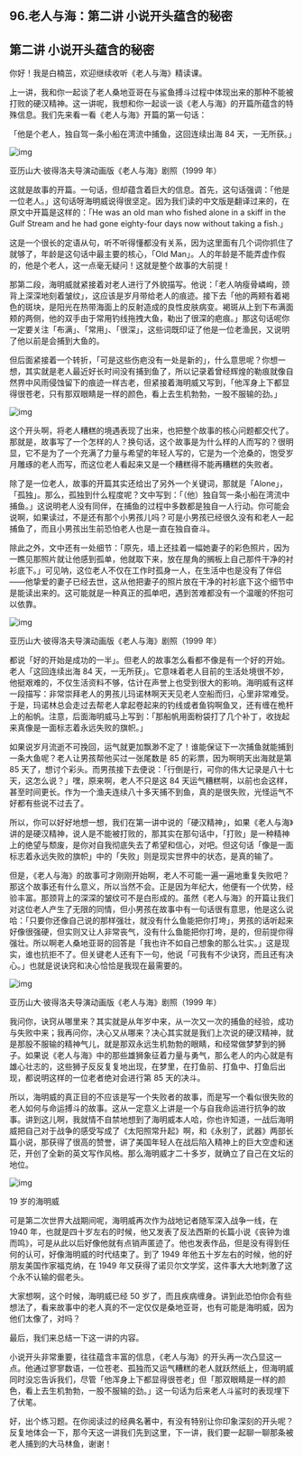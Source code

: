## 96.老人与海：第二讲 小说开头蕴含的秘密
**第二讲 小说开头蕴含的秘密**
-----------------


你好！我是白楠茁，欢迎继续收听《老人与海》精读课。


上一讲，我和你一起谈了老人桑地亚哥在与鲨鱼搏斗过程中体现出来的那种不能被打败的硬汉精神。这一讲呢，我想和你一起谈一谈《老人与海》的开篇所蕴含的特殊信息。我们先来看一看《老人与海》开篇的第一句话：


「他是个老人，独自驾一条小船在湾流中捕鱼，这回连续出海 84 天，一无所获。」


  



![img](https://pic1.zhimg.com/v2-02d1f0493c5bf15818b9cdf279dc4e8e.webp)

  



亚历山大·彼得洛夫导演动画版《老人与海》剧照（1999 年）


这就是故事的开篇。一句话，但却蕴含着巨大的信息。首先，这句话强调：「他是一位老人。」这句话呀海明威说得很坚定。因为我们读的中文版是翻译过来的，在原文中开篇是这样的：「He was an old man who fished alone in a skiff in the Gulf Stream and he had gone eighty-four days now without taking a fish.」


这是一个很长的定语从句，听不听得懂都没有关系，因为这里面有几个词你抓住了就够了，年龄是这句话中最主要的核心，「Old Man」。人的年龄是不能弄虚作假的，他是个老人，这一点毫无疑问！这就是整个故事的大前提！


那第二段，海明威就紧接着对老人进行了外貌描写。他说：「老人呐瘦骨嶙峋，颈背上深深地刻着皱纹」，这应该是岁月带给老人的痕迹。接下去「他的两颊有着褐色的斑块，是阳光在热带海面上的反射造成的良性皮肤病变。褐斑从上到下布满面颊的两侧，他的双手由于常用钓线拖拽大鱼，勒出了很深的疤痕。」那这句话呢你一定要关注「布满」、「常用」、「很深」，这些词既印证了他是一位老渔民，又说明了他以前是会捕到大鱼的。


但后面紧接着一个转折，「可是这些伤疤没有一处是新的」，什么意思呢？你想一想，其实就是老人最近好长时间没有捕到鱼了，所以记录着曾经辉煌的勒痕就像自然界中风雨侵蚀留下的痕迹一样古老，但紧接着海明威又写到，「他浑身上下都显得很苍老，只有那双眼睛是一样的颜色，看上去生机勃勃，一股不服输的劲。」


  



![img](https://pic1.zhimg.com/v2-501af48e0789c75f718f662ebd1008b3.webp)

  



这个开头啊，将老人糟糕的境遇表现了出来，也把整个故事的核心问题都交代了。那就是，故事写了一个怎样的人？换句话，这个故事是为什么样的人而写的？很明显，它不是为了一个充满了力量与希望的年轻人写的，它是为一个沧桑的，饱受岁月雕琢的老人而写，而这位老人看起来又是一个糟糕得不能再糟糕的失败者。


除了是一位老人，故事的开篇其实还给出了另外一个关键词，那就是「Alone」，「孤独」。那么，孤独到什么程度呢？文中写到：「（他）独自驾一条小船在湾流中捕鱼。」这说明老人没有同伴，在捕鱼的过程中多数都是独自一人行动。你可能会说啊，如果读过，不是还有那个小男孩儿吗？可是小男孩已经很久没有和老人一起捕鱼了，而且小男孩出生前恐怕老人也是一直在独自奋斗。


除此之外，文中还有一处细节：「原先，墙上还挂着一幅她妻子的彩色照片，因为一瞧见那照片就让他感到孤单，他就取下来，放在屋角的搁板上自己那件干净的衬衫底下。」可见呐，这位老人不仅在工作时孤身一人，在生活中也是没有了伴侣——他挚爱的妻子已经去世，这从他把妻子的照片放在干净的衬衫底下这个细节中是能读出来的。这可能就是一种真正的孤单吧，遇到苦难都没有一个温暖的怀抱可以依靠。


  



![img](https://pic2.zhimg.com/v2-14dc549958eef2def50a7fc1f66d2208.webp)

  



亚历山大·彼得洛夫导演动画版《老人与海》剧照（1999 年）


都说「好的开始是成功的一半」。但老人的故事怎么看都不像是有一个好的开始。老人「这回连续出海 84 天，一无所获」。它意味着老人目前的生活处境很不妙，他挺艰难的，不仅生活资料不够，估计在声誉上也受到很大的影响。海明威有这样一段描写：非常崇拜老人的男孩儿玛诺林啊天天见老人空船而归，心里非常难受。于是，玛诺林总会走过去帮老人拿起卷起来的钓线或者鱼钩啊鱼叉，还有缠在桅杆上的船帆。注意，后面海明威马上写到：「那船帆用面粉袋打了几个补丁，收拢起来真像是一面标志着永远失败的旗帜。」


如果说岁月流逝不可挽回，运气就更加飘渺不定了！谁能保证下一次捕鱼就能捕到一条大鱼呢？老人让男孩帮他买过一张尾数是 85 的彩票，因为啊明天出海就是第 85 天了，想讨个彩头。而男孩接下去便说：「行倒是行，可你的伟大记录是八十七天，这怎么说？」嘿，原来啊，老人不只是这 84 天运气糟糕啊，以前也会这样，甚至时间更长。作为一个渔夫连续八十多天捕不到鱼，真的是很失败，光怪运气不好都有些说不过去了。


所以，你可以好好地想一想，我们在第一讲中说的「硬汉精神」，如果《老人与海》讲的是硬汉精神，说人是不能被打败的，那其实在那句话中，「打败」是一种精神上的绝望与颓废，是你对自我彻底失去了希望和信心，对吧。但这句话「像是一面标志着永远失败的旗帜」中的「失败」则是现实世界中的状态，是真的输了。


但是，《老人与海》的故事可才刚刚开始啊，老人不可能一遍一遍地重复失败吧？那这个故事还有什么意义，所以当然不会。正是因为年纪大，他便有一个优势，经验丰富。那颈背上的深深的皱纹可不是白形成的。虽然《老人与海》的开篇让我们对这位老人产生了无限的同情，但小男孩在故事中有一句话很有意思，他是这么说哈：「只要你还像自己说的那样强壮，就没有什么鱼能把你打垮」，男孩的话听起来好像很强硬，但实则又让人非常丧气，没有什么鱼能把你打垮，是的，但前提你得强壮。所以啊老人桑地亚哥的回答是「我也许不如自己想象的那么壮实。」这是现实，谁也抗拒不了。但关键老人还有下一句，他说「可我有不少诀窍，而且还有决心。」也就是说诀窍和决心恰恰是我现在最需要的。


  



![img](https://pic2.zhimg.com/v2-d9ed598141000498ce3f526fe69a4b5f.webp)

  



亚历山大·彼得洛夫导演动画版《老人与海》剧照（1999 年）


我问你，诀窍从哪里来？其实就是从年岁中来，从一次又一次的捕鱼的经验，成功与失败中来；我再问你，决心又从哪来？决心其实就是我们上次说的硬汉精神，就是那股不服输的精神气儿，就是那双永远生机勃勃的眼睛，和经常做梦梦到的狮子。如果说《老人与海》中的那些雄狮象征着力量与勇气，那么老人的内心就是有雄心壮志的，这些狮子反反复复地出现，在梦里，在打鱼前、打鱼中、打鱼后出现，都说明这样的一位老者绝对会进行第 85 天的决斗。


所以，海明威的真正目的不应该是写一个失败者的故事，而是写一个看似很失败的老人如何与命运搏斗的故事。这从一定意义上讲是一个与自我命运进行抗争的故事。讲到这儿啊，我就情不自禁地想到了海明威本人哈，你也许知道，一战后海明威把自己对于战争的感受写成了《太阳照常升起》啊，和《永别了，武器》两部长篇小说，那获得了很高的赞誉，讲了美国年轻人在战后陷入精神上的巨大空虚和迷茫，开创了全新的英文写作风格。那么海明威才二十多岁，就确立了自己在文坛的地位。


  



![img](https://pic3.zhimg.com/v2-a231a1ed8152659bce1ba0ebcfba79eb.webp)

  



19 岁的海明威


可是第二次世界大战期间呢，海明威再次作为战地记者随军深入战争一线，在 1940 年，也就是四十岁左右的时候，他又发表了反法西斯的长篇小说《丧钟为谁而鸣》，可是从此以后好像他就有点销声匿迹了。他也发表作品，但是没有得到任何的认可，好像海明威的时代结束了。到了 1949 年他五十岁左右的时候，他的好朋友美国作家福克纳，在 1949 年又获得了诺贝尔文学奖，这件事大大地刺激了这个永不认输的倔老头。


大家想啊，这个时候，海明威已经 50 岁了，而且疾病缠身。讲到此恐怕你会有些想法了，看来故事中的老人真的不一定仅仅是桑地亚哥，也有可能是海明威，因为他们太像了，对吗？


最后，我们来总结一下这一讲的内容。


小说开头非常重要，往往蕴含丰富的信息，《老人与海》的开头再一次凸显这一点。他通过寥寥数语，一位苍老、孤独而又运气糟糕的老人就跃然纸上，但海明威同时没忘告诉我们，尽管「他浑身上下都显得很苍老」但「那双眼睛是一样的颜色，看上去生机勃勃，一股不服输的劲。」这一句话为后来老人斗鲨时的表现埋下了伏笔。


好，出个练习题。在你阅读过的经典名著中，有没有特别让你印象深刻的开头呢？反复地体会一下，那今天这一讲我们先到这里，下一讲，我们要一起聊一聊那条被老人捕到的大马林鱼，谢谢！

